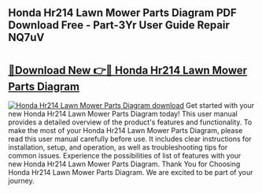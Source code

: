 ## Honda Hr214 Lawn Mower Parts Diagram PDF Download Free - Part-3Yr User Guide Repair NQ7uV

# <h2><a href="http://dfn4g2.blite.top/?on=Honda+Hr214+Lawn+Mower+Parts+Diagram">🔗Download New 👉🔴 Honda Hr214 Lawn Mower Parts Diagram</a></h2>

[![Honda Hr214 Lawn Mower Parts Diagram download](https://i.imgur.com/lujVjoI.png)](http://dfn4g2.blite.top/?on=Honda+Hr214+Lawn+Mower+Parts+Diagram)
Get started with your new Honda Hr214 Lawn Mower Parts Diagram today! This user manual provides a detailed overview of the product's features and functionality. To make the most of your Honda Hr214 Lawn Mower Parts Diagram, please read this user manual carefully before use. It includes clear instructions for installation, setup, and operation, as well as troubleshooting tips for common issues. Experience the possibilities of list of features with your new Honda Hr214 Lawn Mower Parts Diagram. Thank You for Choosing Honda Hr214 Lawn Mower Parts Diagram. We are excited to be part of your journey.

